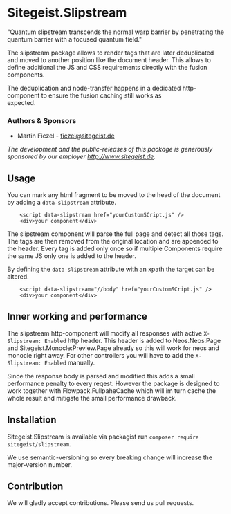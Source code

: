 # Sitegeist.Slipstream

"Quantum slipstream transcends the normal warp barrier by penetrating the quantum barrier with a focused quantum field."

The slipstream package allows to render tags that are later deduplicated and moved to another position like the document 
header. This allows to define additional the JS and CSS requirements directly with the fusion components. 

The deduplication and node-transfer happens in a dedicated http-component to ensure the fusion caching still works as    
expected.

### Authors & Sponsors

* Martin Ficzel - ficzel@sitegeist.de

*The development and the public-releases of this package is generously sponsored
by our employer http://www.sitegeist.de.*

## Usage

You can mark any html fragment to be moved to the head of the document by 
adding a `data-slipstream` attribute.

```
    <script data-slipstream href="yourCustomSCript.js" />
    <div>your component</div>
```

The slipstream component will parse the full page and detect all those tags. The tags are then removed from the original
location and are appended to the header. Every tag is added only once so if multiple Components require the same JS only one 
is added to the header.

By defining the `data-slipstream` attribute with an xpath the target can be altered. 

```
    <script data-slipstream="//body" href="yourCustomSCript.js" />
    <div>your component</div>
```

## Inner working and performance

The slipstream http-component will modify all responses with active `X-Slipstream: Enabled` http header.
This header is added to Neos.Neos:Page and Sitegeist.Monocle:Preview.Page already so this will work for
neos and monocle right away. For other controllers you will have to add the `X-Slipstream: Enabled` manually.

Since the response body is parsed and modified this adds a small performance penalty to every reqest. However
the package is designed to work together with Flowpack.FullpaheCache which will im turn cache the whole result 
and mitigate the small performance drawback. 

## Installation

Sitegeist.Slipstream is available via packagist run `composer require sitegeist/slipstream`.

We use semantic-versioning so every breaking change will increase the major-version number.

## Contribution

We will gladly accept contributions. Please send us pull requests.
